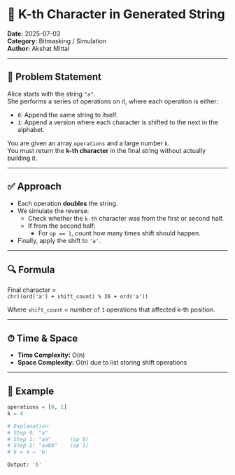 # 🔹 K-th Character in Generated String

**Date:** 2025-07-03  
**Category:** Bitmasking / Simulation  
**Author:** Akshat Mittal

---

## 🧩 Problem Statement

Alice starts with the string `"a"`.  
She performs a series of operations on it, where each operation is either:

- `0`: Append the same string to itself.
- `1`: Append a version where each character is shifted to the next in the alphabet.

You are given an array `operations` and a large number `k`.  
You must return the **k-th character** in the final string without actually building it.

---

## ✅ Approach

- Each operation **doubles** the string.
- We simulate the reverse:
  - Check whether the `k-th` character was from the first or second half.
  - If from the second half:
    - For `op == 1`, count how many times shift should happen.
- Finally, apply the shift to `'a'`.

---

## 🔍 Formula

Final character =  
`chr((ord('a') + shift_count) % 26 + ord('a'))`

Where `shift_count` = number of `1` operations that affected k-th position.

---

## ⏱ Time & Space

- **Time Complexity:** O(n)  
- **Space Complexity:** O(n) due to list storing shift operations

---

## 🧪 Example

```python
operations = [0, 1]
k = 4

# Explanation:
# Step 0: "a"
# Step 1: "aa"      (op 0)
# Step 2: "aabb"    (op 1)
# k = 4 → 'b'

Output: 'b'

